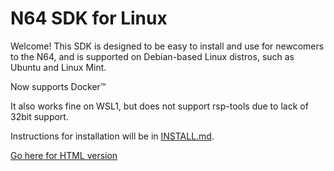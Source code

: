 # N64 SDK for Linux

Welcome! This SDK is designed to be easy to install and use for newcomers to the N64, and is supported on Debian-based Linux distros,
such as Ubuntu and Linux Mint.

Now supports Docker™

It also works fine on WSL1, but does not support rsp-tools due to lack of 32bit support.

Instructions for installation will be in [INSTALL.md](https://github.com/CrashOveride95/n64sdkmod/blob/master/INSTALL.md).

[Go here for HTML version](https://coneyislanddiscopalace.xyz/n64/n64sdkmod/)

